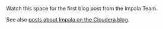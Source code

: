 <!--
.. title: Impala Blog Coming Soon
.. slug: impala-blog-coming-soon
.. date: 2017-01-03 15:45:20 UTC-08:00
.. tags:
.. category: blogs
.. link:
.. description:
.. type: text
-->

Watch this space for the first blog post from the Impala Team.

See also [posts about Impala on the Cloudera blog](https://blog.cloudera.com/tag/apache-impala/).
